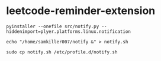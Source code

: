 # leetcode-reminder-extension

```
pyinstaller --onefile src/notify.py --hiddenimport=plyer.platforms.linux.notification
```

```
echo "/home/samkiller007/notify &" > notify.sh
```

```
sudo cp notify.sh /etc/profile.d/notify.sh
```
